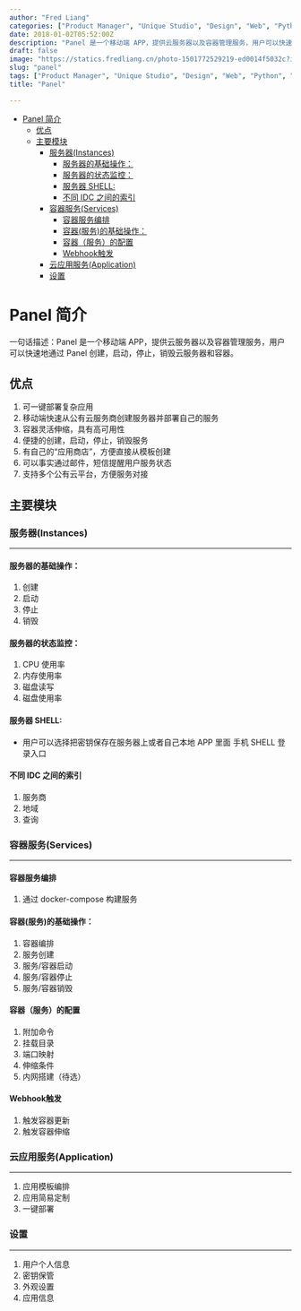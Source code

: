 ```yaml
---
author: "Fred Liang"
categories: ["Product Manager", "Unique Studio", "Design", "Web", "Python", "Work"]
date: 2018-01-02T05:52:00Z
description: "Panel 是一个移动端 APP，提供云服务器以及容器管理服务，用户可以快速地通过 Panel 创建，启动，停止，销毁云服务器和容器。"
draft: false
image: "https://statics.fredliang.cn/photo-1501772529219-ed0014f5032c?ixlib=rb-0.3.5&q=80&fm=jpg&crop=entropy&cs=tinysrgb&w=1080&fit=max&s=187d9cca52432a4147c14bec0af9eba7"
slug: "panel"
tags: ["Product Manager", "Unique Studio", "Design", "Web", "Python", "Work"]
title: "Panel"

---
```


<!-- TOC depthFrom:1 depthTo:6 withLinks:1 updateOnSave:1 orderedList:0 -->

- [Panel 简介](#panel-简介)
	- [优点](#优点)
	- [主要模块](#主要模块)
		- [服务器(Instances)](#服务器instances)
			- [服务器的基础操作：](#服务器的基础操作)
			- [服务器的状态监控：](#服务器的状态监控)
			- [服务器 SHELL:](#服务器-shell)
			- [不同 IDC 之间的索引](#不同-idc-之间的索引)
		- [容器服务(Services)](#容器服务services)
			- [容器服务编排](#容器服务编排)
			- [容器(服务)的基础操作：](#容器服务的基础操作)
			- [容器（服务）的配置](#容器服务的配置)
			- [Webhook触发](#webhook触发)
		- [云应用服务(Application)](#云应用服务application)
		- [设置](#设置)

<!-- /TOC -->

# Panel 简介


一句话描述：Panel 是一个移动端 APP，提供云服务器以及容器管理服务，用户可以快速地通过 Panel 创建，启动，停止，销毁云服务器和容器。

## 优点

1. 可一键部署复杂应用
2. 移动端快速从公有云服务商创建服务器并部署自己的服务
3. 容器灵活伸缩，具有高可用性
4. 便捷的创建，启动，停止，销毁服务
5. 有自己的“应用商店”，方便直接从模板创建
6. 可以事实通过邮件，短信提醒用户服务状态
7. 支持多个公有云平台，方便服务对接

## 主要模块

### 服务器(Instances)
---
#### 服务器的基础操作：

1. 创建
2. 启动
3. 停止
4. 销毁

#### 服务器的状态监控：

1. CPU 使用率
2. 内存使用率
3. 磁盘读写
4. 磁盘使用率

#### 服务器 SHELL:

* 用户可以选择把密钥保存在服务器上或者自己本地 APP 里面
手机 SHELL 登录入口

#### 不同 IDC 之间的索引

1. 服务商
2. 地域
3. 查询

### 容器服务(Services)
---
#### 容器服务编排

1. 通过 docker-compose 构建服务

#### 容器(服务)的基础操作：

1. 容器编排
2. 服务创建
3. 服务/容器启动
4. 服务/容器停止
5. 服务/容器销毁

#### 容器（服务）的配置

1. 附加命令
2. 挂载目录
3. 端口映射
4. 伸缩条件
5. 内网搭建（待选）

#### Webhook触发

1. 触发容器更新
2. 触发容器伸缩

### 云应用服务(Application)
---
1. 应用模板编排
2. 应用简易定制
3. 一键部署

### 设置
---
1. 用户个人信息
2. 密钥保管
3. 外观设置
4. 应用信息

